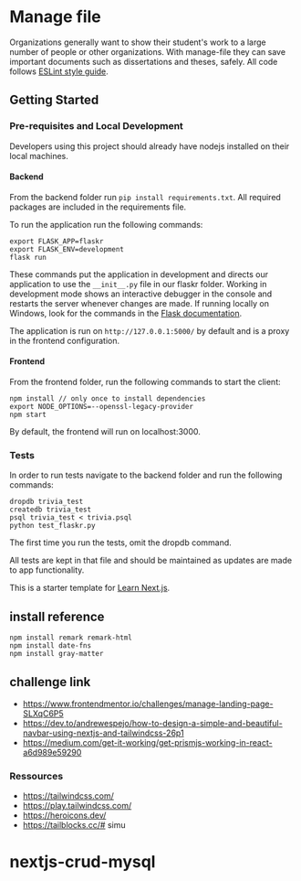 # Manage file

Organizations generally want to show their student's work to a large number of people or other organizations. With manage-file they can save important documents such as dissertations and theses, safely.
All code follows [ESLint style guide](https://eslint.org/docs/latest/rules/). 


## Getting Started

### Pre-requisites and Local Development 
Developers using this project should already have nodejs installed on their local machines.

#### Backend

From the backend folder run `pip install requirements.txt`. All required packages are included in the requirements file. 

To run the application run the following commands: 
```
export FLASK_APP=flaskr
export FLASK_ENV=development
flask run
```

These commands put the application in development and directs our application to use the `__init__.py` file in our flaskr folder. Working in development mode shows an interactive debugger in the console and restarts the server whenever changes are made. If running locally on Windows, look for the commands in the [Flask documentation](http://flask.pocoo.org/docs/1.0/tutorial/factory/).

The application is run on `http://127.0.0.1:5000/` by default and is a proxy in the frontend configuration. 

#### Frontend

From the frontend folder, run the following commands to start the client: 
```
npm install // only once to install dependencies
export NODE_OPTIONS=--openssl-legacy-provider
npm start 
```

By default, the frontend will run on localhost:3000. 

### Tests
In order to run tests navigate to the backend folder and run the following commands: 

```
dropdb trivia_test
createdb trivia_test
psql trivia_test < trivia.psql
python test_flaskr.py
```

The first time you run the tests, omit the dropdb command. 

All tests are kept in that file and should be maintained as updates are made to app functionality. 

This is a starter template for [Learn Next.js](https://nextjs.org/learn).
## install reference
```shell
npm install remark remark-html
npm install date-fns
npm install gray-matter

```
## challenge link
- https://www.frontendmentor.io/challenges/manage-landing-page-SLXqC6P5
- https://dev.to/andrewespejo/how-to-design-a-simple-and-beautiful-navbar-using-nextjs-and-tailwindcss-26p1
- https://medium.com/get-it-working/get-prismjs-working-in-react-a6d989e59290

### Ressources
- https://tailwindcss.com/
- https://play.tailwindcss.com/
- https://heroicons.dev/
- https://tailblocks.cc/# simu
# nextjs-crud-mysql
